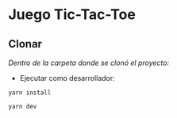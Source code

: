 # Juego Tic-Tac-Toe

## Clonar
_Dentro de la carpeta donde se clonó el proyecto:_
* Ejecutar como desarrollador:
```console
yarn install
```
```console
yarn dev
```